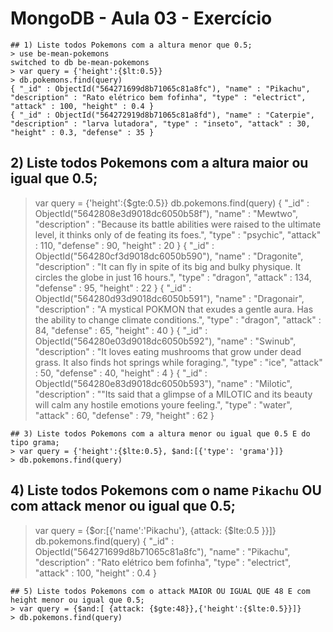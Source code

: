 # MongoDB - Aula 03 - Exercício
```
## 1) Liste todos Pokemons com a altura menor que 0.5;
> use be-mean-pokemons
switched to db be-mean-pokemons
> var query = {'height':{$lt:0.5}}
> db.pokemons.find(query)
{ "_id" : ObjectId("564271699d8b71065c81a8fc"), "name" : "Pikachu", "description" : "Rato elétrico bem fofinha", "type" : "electrict", "attack" : 100, "height" : 0.4 }
{ "_id" : ObjectId("564272919d8b71065c81a8fd"), "name" : "Caterpie", "description" : "larva lutadora", "type" : "inseto", "attack" : 30, "height" : 0.3, "defense" : 35 }
```
## 2) Liste todos Pokemons com a altura maior ou igual que 0.5;
> var query = {'height':{$gte:0.5}}
> db.pokemons.find(query)
{ "_id" : ObjectId("5642808e3d9018dc6050b58f"), "name" : "Mewtwo", "description" : "Because its battle abilities were raised to the ultimate level, it thinks only of de feating its foes.", "type" : "psychic", "attack" : 110, "defense" : 90, "height" : 20 }
{ "_id" : ObjectId("564280cf3d9018dc6050b590"), "name" : "Dragonite", "description" : "It can fly in spite of its big and bulky physique. It circles the globe in just 16 hours.", "type" : "dragon", "attack" : 134, "defense" : 95, "height" : 22 }
{ "_id" : ObjectId("564280d93d9018dc6050b591"), "name" : "Dragonair", "description" : "A mystical POKMON that exudes a gentle aura. Has the ability to change climate conditions.", "type" : "dragon", "attack" : 84, "defense" : 65, "height" : 40 }
{ "_id" : ObjectId("564280e03d9018dc6050b592"), "name" : "Swinub", "description" : "It loves eating mushrooms that grow under dead grass. It also finds hot springs while foraging.", "type" : "ice", "attack" : 50, "defense" : 40, "height" : 4 }
{ "_id" : ObjectId("564280e83d9018dc6050b593"), "name" : "Milotic", "description" : "\"Its said that a glimpse of a MILOTIC and its beauty will calm any hostile emotions youre feeling.", "type" : "water", "attack" : 60, "defense" : 79, "height" : 62 }
```
## 3) Liste todos Pokemons com a altura menor ou igual que 0.5 E do tipo grama;
> var query = {'height':{$lte:0.5}, $and:[{'type': 'grama'}]}
> db.pokemons.find(query)
```
## 4) Liste todos Pokemons com o name `Pikachu` OU com attack menor ou igual que 0.5;
> var query = {$or:[{'name':'Pikachu'}, {attack: {$lte:0.5 }}]}
> db.pokemons.find(query)
{ "_id" : ObjectId("564271699d8b71065c81a8fc"), "name" : "Pikachu", "description" : "Rato elétrico bem fofinha", "type" : "electrict", "attack" : 100, "height" : 0.4 }
>
```
## 5) Liste todos Pokemons com o attack MAIOR OU IGUAL QUE 48 E com  height menor ou igual que 0.5;
> var query = {$and:[ {attack: {$gte:48}},{'height':{$lte:0.5}}]}
> db.pokemons.find(query)
```